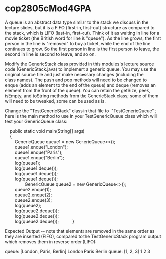 # cop2805cMod4GPA

A queue is an abstract data type similar to the stack we discuss in the lecture slides, but it is a FIFO (first-in, first-out) structure as compared to the stack, which is LIFO (last-in, first-out). Think of it as waiting in line for a movie ticket (the British word for line is "queue"). As the line grows, the first person in the line is "removed" to buy a ticket, while the end of the line continues to grow. So the first person in line is the first person to leave, the second in line is second to leave, and so on.

Modify the GenericStack class provided in this modules's lecture source code (GenericStack.java) to implement a generic queue. You may use the original source file and just make necessary changes (including the class names). The push and pop methods will need to be changed to enque (adds an element to the end of the queue) and deque (removes an element from the front of the queue). You can retain the getSize, peek, isEmpty, and toString methods from the GenericStack class; some of them will need to be tweaked, some can be used as is.

Change the "TestGenericStack" class in that file to  "TestGenericQueue" ; here is the main method to use in your TestGenericQueue class which will test your GenericQueue class:

    public static void main(String[] args)  
    {  
        GenericQueue queue1 = new GenericQueue<>();  
        queue1.enque("London");  
        queue1.enque("Paris");  
        queue1.enque("Berlin");  
        log(queue1);  
        log(queue1.deque());  
        log(queue1.deque());  
        log(queue1.deque());  
         
        GenericQueue queue2 = new GenericQueue<>();  
        queue2.enque(1);  
        queue2.enque(2);  
        queue2.enque(3);  
        log(queue2);  
        log(queue2.deque());  
        log(queue2.deque());  
        log(queue2.deque());       
    }  

Expected Output -- note that elements are removed in the same order as they are inserted (FIFO), compared to the TestGenericStack program output which removes them in reverse order (LIFO):

queue: [London, Paris, Berlin]
London
Paris
Berlin
queue: [1, 2, 3]
1
2
3
